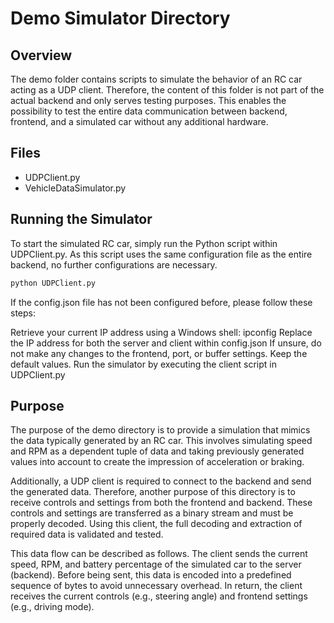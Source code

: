 # Demo Simulator Directory
## Overview
The demo folder contains scripts to simulate the behavior of an RC car acting as a UDP client. Therefore, the content of this folder is not part of the actual backend and only serves testing purposes. This enables the possibility to test the entire data communication between backend, frontend, and a simulated car without any additional hardware.


## Files
- UDPClient.py
- VehicleDataSimulator.py

## Running the Simulator
To start the simulated RC car, simply run the Python script within UDPClient.py. As this script uses the same configuration file as the entire backend, no further configurations are necessary.

```bash
python UDPClient.py
```


If the config.json file has not been configured before, please follow these steps:


Retrieve your current IP address using a Windows shell: ipconfig
Replace the IP address for both the server and client within config.json
If unsure, do not make any changes to the frontend, port, or buffer settings. Keep the default values.
Run the simulator by executing the client script in UDPClient.py

## Purpose
The purpose of the demo directory is to provide a simulation that mimics the data typically generated by an RC car. This involves simulating speed and RPM as a dependent tuple of data and taking previously generated values into account to create the impression of acceleration or braking.


Additionally, a UDP client is required to connect to the backend and send the generated data. Therefore, another purpose of this directory is to receive controls and settings from both the frontend and backend. These controls and settings are transferred as a binary stream and must be properly decoded. Using this client, the full decoding and extraction of required data is validated and tested.


This data flow can be described as follows. The client sends the current speed, RPM, and battery percentage of the simulated car to the server (backend). Before being sent, this data is encoded into a predefined sequence of bytes to avoid unnecessary overhead. In return, the client receives the current controls (e.g., steering angle) and frontend settings (e.g., driving mode).